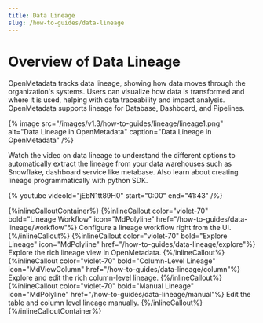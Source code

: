 ```yaml
---
title: Data Lineage
slug: /how-to-guides/data-lineage
---
```


# Overview of Data Lineage

OpenMetadata tracks data lineage, showing how data moves through the organization's systems. Users can visualize how data is transformed and where it is used, helping with data traceability and impact analysis. OpenMetadata supports lineage for Database, Dashboard, and Pipelines.

{% image
src="/images/v1.3/how-to-guides/lineage/lineage1.png"
alt="Data Lineage in OpenMetadata"
caption="Data Lineage in OpenMetadata"
/%}

Watch the video on data lineage to understand the different options to automatically extract the lineage from your data warehouses such as Snowflake, dashboard service like metabase. Also learn about creating lineage programmatically with python SDK.

{%  youtube videoId="jEbN1tt89H0" start="0:00" end="41:43" /%}

{%inlineCalloutContainer%}
 {%inlineCallout
  color="violet-70"
  bold="Lineage Workflow"
  icon="MdPolyline"
  href="/how-to-guides/data-lineage/workflow"%}
  Configure a lineage workflow right from the UI.
 {%/inlineCallout%}
 {%inlineCallout
  color="violet-70"
  bold="Explore Lineage"
  icon="MdPolyline"
  href="/how-to-guides/data-lineage/explore"%}
  Explore the rich lineage view in OpenMetadata.
 {%/inlineCallout%}
 {%inlineCallout
  color="violet-70"
  bold="Column-Level Lineage"
  icon="MdViewColumn"
  href="/how-to-guides/data-lineage/column"%}
  Explore and edit the rich column-level lineage.
 {%/inlineCallout%}
 {%inlineCallout
  color="violet-70"
  bold="Manual Lineage"
  icon="MdPolyline"
  href="/how-to-guides/data-lineage/manual"%}
  Edit the table and column level lineage manually.
 {%/inlineCallout%}
{%/inlineCalloutContainer%}